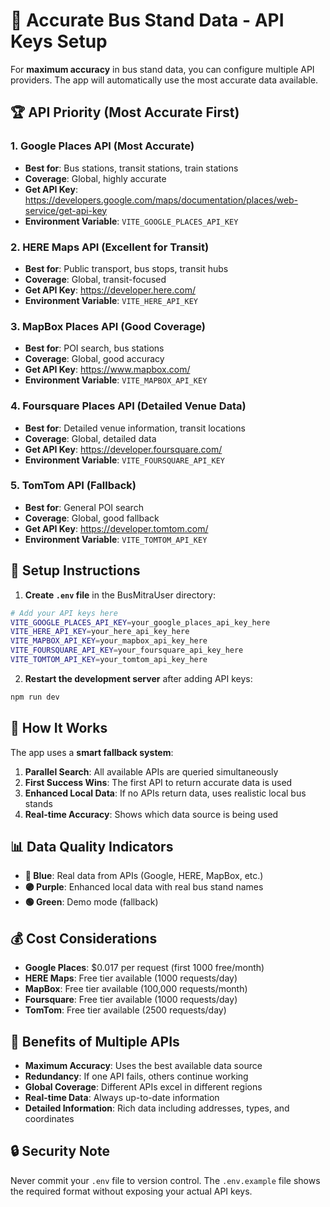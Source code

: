 # 🎯 Accurate Bus Stand Data - API Keys Setup

For **maximum accuracy** in bus stand data, you can configure multiple API providers. The app will automatically use the most accurate data available.

## 🏆 API Priority (Most Accurate First)

### 1. Google Places API (Most Accurate)
- **Best for**: Bus stations, transit stations, train stations
- **Coverage**: Global, highly accurate
- **Get API Key**: https://developers.google.com/maps/documentation/places/web-service/get-api-key
- **Environment Variable**: `VITE_GOOGLE_PLACES_API_KEY`

### 2. HERE Maps API (Excellent for Transit)
- **Best for**: Public transport, bus stops, transit hubs
- **Coverage**: Global, transit-focused
- **Get API Key**: https://developer.here.com/
- **Environment Variable**: `VITE_HERE_API_KEY`

### 3. MapBox Places API (Good Coverage)
- **Best for**: POI search, bus stations
- **Coverage**: Global, good accuracy
- **Get API Key**: https://www.mapbox.com/
- **Environment Variable**: `VITE_MAPBOX_API_KEY`

### 4. Foursquare Places API (Detailed Venue Data)
- **Best for**: Detailed venue information, transit locations
- **Coverage**: Global, detailed data
- **Get API Key**: https://developer.foursquare.com/
- **Environment Variable**: `VITE_FOURSQUARE_API_KEY`

### 5. TomTom API (Fallback)
- **Best for**: General POI search
- **Coverage**: Global, good fallback
- **Get API Key**: https://developer.tomtom.com/
- **Environment Variable**: `VITE_TOMTOM_API_KEY`

## 🔧 Setup Instructions

1. **Create `.env` file** in the BusMitraUser directory:
```bash
# Add your API keys here
VITE_GOOGLE_PLACES_API_KEY=your_google_places_api_key_here
VITE_HERE_API_KEY=your_here_api_key_here
VITE_MAPBOX_API_KEY=your_mapbox_api_key_here
VITE_FOURSQUARE_API_KEY=your_foursquare_api_key_here
VITE_TOMTOM_API_KEY=your_tomtom_api_key_here
```

2. **Restart the development server** after adding API keys:
```bash
npm run dev
```

## 🎯 How It Works

The app uses a **smart fallback system**:

1. **Parallel Search**: All available APIs are queried simultaneously
2. **First Success Wins**: The first API to return accurate data is used
3. **Enhanced Local Data**: If no APIs return data, uses realistic local bus stands
4. **Real-time Accuracy**: Shows which data source is being used

## 📊 Data Quality Indicators

- **🔵 Blue**: Real data from APIs (Google, HERE, MapBox, etc.)
- **🟣 Purple**: Enhanced local data with real bus stand names
- **🟢 Green**: Demo mode (fallback)

## 💰 Cost Considerations

- **Google Places**: $0.017 per request (first 1000 free/month)
- **HERE Maps**: Free tier available (1000 requests/day)
- **MapBox**: Free tier available (100,000 requests/month)
- **Foursquare**: Free tier available (1000 requests/day)
- **TomTom**: Free tier available (2500 requests/day)

## 🚀 Benefits of Multiple APIs

- **Maximum Accuracy**: Uses the best available data source
- **Redundancy**: If one API fails, others continue working
- **Global Coverage**: Different APIs excel in different regions
- **Real-time Data**: Always up-to-date information
- **Detailed Information**: Rich data including addresses, types, and coordinates

## 🔒 Security Note

Never commit your `.env` file to version control. The `.env.example` file shows the required format without exposing your actual API keys.
